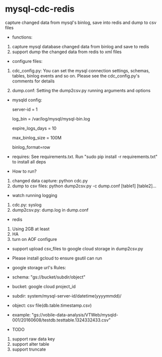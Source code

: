# mysql-cdc-redis
capture changed data from mysql's binlog, save into redis and dump to csv files
* functions:                                                                                                                                                                           
 1. capture mysql database changed data from binlog and save to redis
 2. support dump the changed data from redis to xml files
 
* configure files:
 1. cdc_config.py: 
     You can set the mysql connection settings, schemas, tables, binlog events and so on.
     Please see the cdc_config.py's comments for details
 
 2. dump.conf:
    Setting the dump2csv.py running arguments and options 
 
* mysqld config:

   server-id       = 1

   log_bin         = /var/log/mysql/mysql-bin.log
   
   expire_logs_days    = 10
   
   max_binlog_size         = 100M
   
   binlog_format=row
 
* requires:
   See requirements.txt. Run "sudo pip install -r requirements.txt" to install all deps
 
* How to run?
 1. changed data capture: python cdc.py 
 2. dump to csv files:  python dump2csv.py -c dump.conf [table1] [table2]... 
 
* watch running logging
 1. cdc.py:  syslog 
 2. dump2csv.py:  dump.log in dump.conf
 
* redis
 1. Using 2GB at least 
 2. HA
 3. turn on AOF configure

* support upload csv_files to google cloud storage in dump2csv.py
 * Please install gcloud to ensure gsutil can run
 * google storage url's Rules:
  * schema: "gs://bucket/subdir/object"
  * bucket: google cloud project_id
  * subdir: system/mysql-server-id/datetime(yyyymmdd)/
  * object: csv file(db.table.timestamp.csv)
  * example: "gs://vobile-data-analysis/VTWeb/mysqld-001/20160608/testdb.testtable.1324332433.csv"

* TODO
 1. support raw data key
 2. support alter table
 3. support truncate
